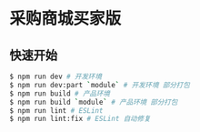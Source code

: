 # 采购商城买家版

## 快速开始

``` bash
$ npm run dev # 开发环境
$ npm run dev:part `module` # 开发环境 部分打包
$ npm run build # 产品环境
$ npm run build `module` # 产品环境 部分打包
$ npm run lint # ESLint
$ npm run lint:fix # ESLint 自动修复
```

